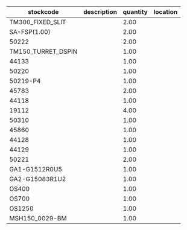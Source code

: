 |stockcode|description|quantity|location|
|---------|-----------|--------|--------|
|TM300_FIXED_SLIT||2.00||
|SA-FSP(1.00)||2.00||
|50222||2.00||
|TM150_TURRET_DSPIN||1.00||
|44133||1.00||
|50220||1.00||
|50219-P4||1.00||
|45783||2.00||
|44118||1.00||
|19112||4.00||
|50310||1.00||
|45860||1.00||
|44128||1.00||
|44129||1.00||
|50221||2.00||
|GA1-G1512R0U5||1.00||
|GA2-G15083R1U2||1.00||
|OS400||1.00||
|OS700||1.00||
|OS1250||1.00||
|MSH150_0029-BM||1.00||
